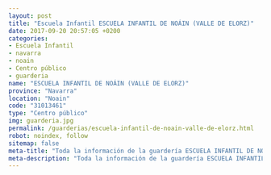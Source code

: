 ```yaml
---
layout: post
title: "Escuela Infantil ESCUELA INFANTIL DE NOÁIN (VALLE DE ELORZ)"
date: 2017-09-20 20:57:05 +0200
categories:
- Escuela Infantil
- navarra
- noain
- Centro público
- guarderia
name: "ESCUELA INFANTIL DE NOÁIN (VALLE DE ELORZ)"
province: "Navarra"
location: "Noain"
code: "31013461"
type: "Centro público"
img: guarderia.jpg
permalink: /guarderias/escuela-infantil-de-noain-valle-de-elorz.html
robot: noindex, follow
sitemap: false
meta-title: "Toda la información de la guardería ESCUELA INFANTIL DE NOÁIN (VALLE DE ELORZ)"
meta-description: "Toda la información de la guardería ESCUELA INFANTIL DE NOÁIN (VALLE DE ELORZ)"
---
```

